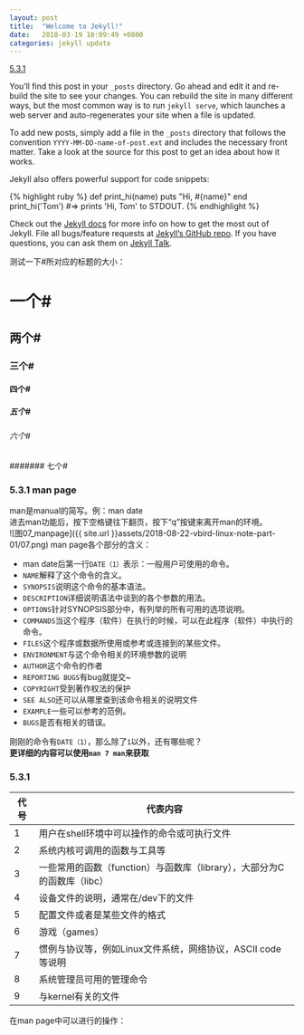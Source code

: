 ```yaml
---
layout: post
title:  "Welcome to Jekyll!"
date:   2018-03-19 10:09:49 +0800
categories: jekyll update
---
```

<a href="#5.3.1">5.3.1</a>

You’ll find this post in your `_posts` directory. Go ahead and edit it and re-build the site to see your changes. You can rebuild the site in many different ways, but the most common way is to run `jekyll serve`, which launches a web server and auto-regenerates your site when a file is updated.

To add new posts, simply add a file in the `_posts` directory that follows the convention `YYYY-MM-DD-name-of-post.ext` and includes the necessary front matter. Take a look at the source for this post to get an idea about how it works.

Jekyll also offers powerful support for code snippets:

{% highlight ruby %}
def print_hi(name)
  puts "Hi, #{name}"
end
print_hi('Tom')
#=> prints 'Hi, Tom' to STDOUT.
{% endhighlight %}

Check out the [Jekyll docs][jekyll-docs] for more info on how to get the most out of Jekyll. File all bugs/feature requests at [Jekyll’s GitHub repo][jekyll-gh]. If you have questions, you can ask them on [Jekyll Talk][jekyll-talk].

测试一下#所对应的标题的大小：

# 一个#

## 两个#

### 三个#

#### 四个#

##### 五个#

###### 六个#

####### 七个#

### 5.3.1 man page

man是manual的简写。例：man date<br>
进去man功能后，按下空格键往下翻页，按下“q”按键来离开man的环境。<br>
![图07_manpage]({{ site.url }}assets/2018-08-22-vbird-linux-note-part-01/07.png)
man page各个部分的含义：
- man date后第一行`DATE（1）`表示：一般用户可使用的命令。
- `NAME`解释了这个命令的含义。
- `SYNOPSIS`说明这个命令的基本语法。
- `DESCRIPTION`详细说明语法中谈到的各个参数的用法。
- `OPTIONS`针对SYNOPSIS部分中，有列举的所有可用的选项说明。
- `COMMANDS`当这个程序（软件）在执行的时候，可以在此程序（软件）中执行的命令。
- `FILES`这个程序或数据所使用或参考或连接到的某些文件。
- `ENVIRONMENT`与这个命令相关的环境参数的说明
- `AUTHOR`这个命令的作者
- `REPORTING BUGS`有bug就提交~
- `COPYRIGHT`受到著作权法的保护
- `SEE ALSO`还可以从哪里查到该命令相关的说明文件
- `EXAMPLE`一些可以参考的范例。
- `BUGS`是否有相关的错误。

刚刚的命令有`DATE（1）`，那么除了`1`以外，还有哪些呢？<br>
**更详细的内容可以使用`man 7 man`来获取**

<h3 id="5.3.1">5.3.1</h3>

| 代号 | 代表内容 |
| - | - |
| 1 | 用户在shell环境中可以操作的命令或可执行文件 |
| 2 | 系统内核可调用的函数与工具等 |
| 3 | 一些常用的函数（function）与函数库（library），大部分为C的函数库（libc）|
| 4 | 设备文件的说明，通常在/dev下的文件 |
| 5 | 配置文件或者是某些文件的格式 |
| 6 | 游戏（games）|
| 7 | 惯例与协议等，例如Linux文件系统，网络协议，ASCII code等说明|
| 8 | 系统管理员可用的管理命令 |
| 9 | 与kernel有关的文件 |

在man page中可以进行的操作：

[jekyll-docs]: https://jekyllrb.com/docs/home
[jekyll-gh]:   https://github.com/jekyll/jekyll
[jekyll-talk]: https://talk.jekyllrb.com/
